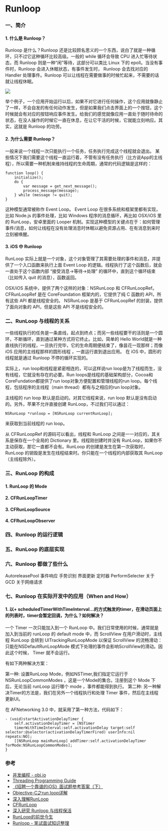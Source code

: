 # Runloop


### 一、简介

#### 1. 什么是 Runloop？

Runloop 是什么？Runloop 还是比较顾名思义的一个东西，说白了就是一种循环，只不过它这种循环比较高级。一般的 while 循环会导致 CPU 进入忙等待状态，而 Runloop 则是一种“闲”等待，这部分可以类比 Linux 下的 epoll。当没有事件时，Runloop 会进入休眠状态，有事件发生时， Runloop 会去找对应的 Handler 处理事件。Runloop 可以让线程在需要做事的时候忙起来，不需要的话就让线程休眠。

![](https://developer.apple.com/library/content/documentation/Cocoa/Conceptual/Multithreading/Art/runloop.jpg)

举个例子，一个应用开始运行以后，如果不对它进行任何操作，这个应用就像静止了一样，不会自发的有任何动作发生，但是如果我们点击界面上的一个按钮，这个时候就会有对应的按钮响应事件发生。给我们的感觉就像应用一直处于随时待命的状态，在没人操作的时候它一直在休息，在让它干活的时候，它就能立刻响应。其实，这就是 Runloop 的功劳。


#### 2. 为什么需要 Runloop？

一般来说一个线程一次只能执行一个任务，任务执行完成这个线程就会退出。
某些情况下我们需要这个线程一直运行着，不管有没有任务执行（比方说App的主线程），所以需要一种机制来维持线程的生命周期，通常的代码逻辑是这样的：

```
function loop() {
    initialize();
    do {
        var message = get_next_message();
        process_message(message);
    } while (message != quit);
}
```
这种模型通常被称作 Event Loop。 Event Loop 在很多系统和框架里都有实现，比如 Node.js 的事件处理，比如 Windows 程序的消息循环，再比如 OSX/iOS 里的 RunLoop，安卓里面的 Looper 机制。实现这种模型的关键点在于：如何管理事件/消息，如何让线程在没有处理消息时休眠以避免资源占用、在有消息到来时立刻被唤醒。

#### 3. iOS 中 Runloop
RunLoop 实际上就是一个对象，这个对象管理了其需要处理的事件和消息，并提供了一个入口函数来执行上面 Event Loop 的逻辑。线程执行了这个函数后，就会一直处于这个函数内部 “接受消息->等待->处理” 的循环中，直到这个循环结束（比如传入 quit 的消息），函数返回。

OSX/iOS 系统中，提供了两个这样的对象：NSRunLoop 和 CFRunLoopRef。
CFRunLoopRef 是在 CoreFoundation 框架内的，它提供了纯 C 函数的 API，所有这些 API 都是线程安全的。
NSRunLoop 是基于 CFRunLoopRef 的封装，提供了面向对象的 API，但是这些 API 不是线程安全的。

### 二、RunLoop 与线程的关系

一些线程执行的任务是一条直线，起点到终点；而另一些线程要干的活则是一个圆环，不断循环，直到通过某种方式将它终止。比如，简单的 Hello World就是一种直线执行的线程，一旦执行完毕，它的生命周期便结束了，像昙花一现那样；而像 iOS 应用的主线程那样的圆形线程 ，一直运行直到退出应用。
在 iOS 中，圆形的线程就是通过 Runloop 不停的循环实现的。

实际上，run loop和线程是紧密相连的，可以这样说run loop是为了线程而生，没有线程，它就没有存在的必要。Run loops是线程的基础架构部分，Cocoa和CoreFundation都提供了run loop对象方便配置和管理线程的run loop。每个线程，包括程序的主线程（main thread）都有与之相应的run loop对象。

主线程的 run loop 默认是启动的。对其它线程来说，run loop 默认是没有启动的。另外，苹果不允许直接创建 RunLoop，不过我们可以通过：
```
NSRunLoop *runloop = [NSRunLoop currentRunLoop];
```
来获取到当前线程的 run loop。

从 CFRunLoopRef 的源码可以看出，线程和 RunLoop 之间是一一对应的，其关系是保存在一个全局的 Dictionary 里。线程刚创建时并没有 RunLoop，如果你不主动获取，那它一直都不会有。RunLoop 的创建是发生在第一次获取时，RunLoop 的销毁是发生在线程结束时。你只能在一个线程的内部获取其 RunLoop（主线程除外）。


### 三、RunLoop 的构成

#### 1. RunLoop 的 Mode


#### 2. CFRunLoopTimer

#### 3. CFRunLoopSource

#### 4. CFRunLoopObserver

### 四、Runloop 的运行逻辑


### 五、RunLoop 的底层实现


###  六、Runloop 都做了些什么
AutoreleasePool
事件响应
手势识别
界面更新
定时器
PerformSelecter
关于GCD
关于网络请求

### 七、Runloop 在实际开发中的应用（When and How）

#### 1. 以+ scheduledTimerWithTimeInterval...的方式触发的timer，在滑动页面上的列表时，timer会暂定回调，为什么？如何解决？

一个 Timer 一次只能加入到一个 RunLoop 中。我们日常使用的时候，通常就是加入到当前的 runLoop 的 default mode 中，而 ScrollView 在用户滑动时，主线程 RunLoop 会转到 UITrackingRunLoopMode 以保证 ScrollView 的流畅滑动：只能在NSDefaultRunLoopMode 模式下处理的事件会影响ScrollView的滑动。因此这个时候， Timer 就不会运行。

有如下两种解决方案：

第一种: 设置RunLoop Mode，例如NSTimer,我们指定它运行于 NSRunLoopCommonModes ，这是一个Mode的集合。注册到这个 Mode 下后，无论当前 runLoop 运行哪个 mode ，事件都能得到执行。
第二种: 另一种解决Timer的方法是，我们在另外一个线程执行和处理 Timer 事件，然后在主线程更新UI。

在 AFNetworking 3.0 中，就采用了第一种方法，代码如下：

```
- (void)startActivationDelayTimer {
    self.activationDelayTimer = [NSTimer
    timerWithTimeInterval:self.activationDelay target:self selector:@selector(activationDelayTimerFired) userInfo:nil repeats:NO];
    [[NSRunLoop mainRunLoop] addTimer:self.activationDelayTimer forMode:NSRunLoopCommonModes];
}
```



### 参考
- [并发编程 - obj.io](https://www.objc.io/issues/2-concurrency/)
- [Threading Programming Guide](https://developer.apple.com/library/content/documentation/Cocoa/Conceptual/Multithreading/RunLoopManagement/RunLoopManagement.html)
- [《招聘一个靠谱的iOS》面试题参考答案（下）](https://github.com/ChenYilong/iOSInterviewQuestions/blob/master/01《招聘一个靠谱的iOS》面试题参考答案/《招聘一个靠谱的iOS》面试题参考答案（下）.md)
- [Objective-C之run loop详解](http://blog.csdn.net/wzzvictory/article/details/9237973)
- [深入理解RunLoop](https://blog.ibireme.com/2015/05/18/runloop/)
- [CFRunLoop](https://github.com/ming1016/study/wiki/CFRunLoop)
- [深入研究 Runloop 与线程保活](https://bestswifter.com/runloop-and-thread/)
- [RunLoop的前世今生](https://www.gaoshilei.com/2016/11/20/RunLoop/)
- [Runloop - 笔试面试知识整理](https://hit-alibaba.github.io/interview/iOS/ObjC-Basic/Runloop.html)
